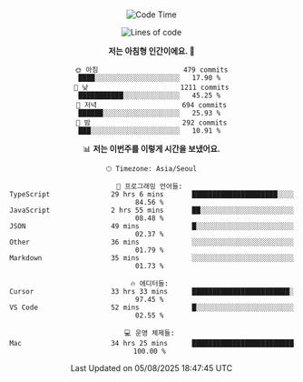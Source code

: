 <div align="center">

<br />

 <!--START_SECTION:waka-->
![Code Time](http://img.shields.io/badge/Code%20Time-4%2C972%20hrs%2025%20mins-blue)

![Lines of code](https://img.shields.io/badge/%EC%A0%80%EB%8A%94%20%EC%97%AC%ED%83%9C%EA%B9%8C%EC%A7%80%20-2.1%20million%20%EC%A4%84%EC%9D%98%20%EC%BD%94%EB%93%9C%EB%A5%BC%20%EC%9E%91%EC%84%B1%ED%96%88%EC%96%B4%EC%9A%94.-blue)

**저는 아침형 인간이에요. 🐤** 

```text
🌞 아침                     479 commits         ████░░░░░░░░░░░░░░░░░░░░░   17.90 % 
🌆 낮　                     1211 commits        ███████████░░░░░░░░░░░░░░   45.25 % 
🌃 저녁                     694 commits         ██████░░░░░░░░░░░░░░░░░░░   25.93 % 
🌙 밤　                     292 commits         ███░░░░░░░░░░░░░░░░░░░░░░   10.91 % 
```


📊 **저는 이번주를 이렇게 시간을 보냈어요.** 

```text
🕑︎ Timezone: Asia/Seoul

💬 프로그래밍 언어들: 
TypeScript               29 hrs 6 mins       █████████████████████░░░░   84.56 % 
JavaScript               2 hrs 55 mins       ██░░░░░░░░░░░░░░░░░░░░░░░   08.48 % 
JSON                     49 mins             █░░░░░░░░░░░░░░░░░░░░░░░░   02.37 % 
Other                    36 mins             ░░░░░░░░░░░░░░░░░░░░░░░░░   01.79 % 
Markdown                 35 mins             ░░░░░░░░░░░░░░░░░░░░░░░░░   01.73 % 

🔥 에디터들: 
Cursor                   33 hrs 33 mins      ████████████████████████░   97.45 % 
VS Code                  52 mins             █░░░░░░░░░░░░░░░░░░░░░░░░   02.55 % 

💻 운영 체제들: 
Mac                      34 hrs 25 mins      █████████████████████████   100.00 % 
```


 Last Updated on 05/08/2025 18:47:45 UTC
<!--END_SECTION:waka-->

</div>
